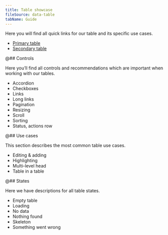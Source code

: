 ```yaml
---
title: Table showcase
fileSource: data-table
tabName: Guide
---
```


Here you will find all quick links for our table and its specific use cases.

- [Primary table](/table-group/table-primary/)
- [Secondary table](/table-group/table-secondary/)

@## Controls

Here you’ll find all controls and recommendations which are important when working with our tables.

- Accordion
- Checkboxes
- Links
- Long links
- Pagination
- Resizing
- Scroll
- Sorting
- Status, actions row

@## Use cases

This section describes the most common table use cases.

- Editing & adding
- Highlighting
- Multi-level head
- Table in a table

@## States

Here we have descriptions for all table states.

- Empty table
- Loading
- No data
- Nothing found
- Skeleton
- Something went wrong
